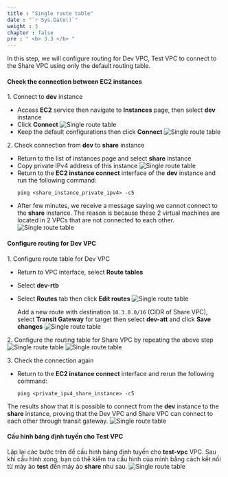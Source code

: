 ```yaml
---
title : "Single route table"
date : "`r Sys.Date()`"
weight : 3
chapter : false
pre : " <b> 3.3 </b> "
---
```


In this step, we will configure routing for Dev VPC, Test VPC to connect to the Share VPC using only the default routing table.

#### Check the connection between EC2 instances
1\. Connect to **dev** instance
- Access **EC2** service then navigate to **Instances** page, then select **dev** instance
- Click **Connect**
![Single route table](/images/3-single-account-single-region/single_route_table_1.png)
- Keep the default configurations then click **Connect**
![Single route table](/images/3-single-account-single-region/single_route_table_2.png)

2\. Check connection from **dev** to **share** instance
- Return to the list of instances page and select **share** instance
- Copy private IPv4 address of this instance
![Single route table](/images/3-single-account-single-region/single_route_table_3.png)
- Return to the **EC2 instance connect** interface of the **dev** instance and run the following command:
  ```shell
  ping <share_instance_private_ipv4> -c5
  ```
- After few minutes, we receive a message saying we cannot connect to the **share** instance. The reason is because 
these 2 virtual machines are located in 2 VPCs that are not connected to each other.
![Single route table](/images/3-single-account-single-region/single_route_table_4.png)

#### Configure routing for Dev VPC
1\. Configure route table for Dev VPC
- Return to VPC interface, select **Route tables**
- Select **dev-rtb**
- Select **Routes** tab then click **Edit routes**
![Single route table](/images/3-single-account-single-region/single_route_table_5.png)

  Add a new route with destination `10.3.0.0/16` (CIDR of Share VPC), select **Transit Gateway** for target then select **dev-att** and click **Save changes**
  ![Single route table](/images/3-single-account-single-region/single_route_table_6.png)

2\. Configure the routing table for Share VPC by repeating the above step
  ![Single route table](/images/3-single-account-single-region/single_route_table_7.png)
  ![Single route table](/images/3-single-account-single-region/single_route_table_8.png)

3\. Check the connection again
- Return to the **EC2 instance connect** interface and rerun the following command:
  ```shell
  ping <private_ipv4_share_instance> -c5
  ```

The results show that it is possible to connect from the **dev** instance to the **share** instance, proving that the 
Dev VPC and Share VPC can connect to each other through transit gateway.
![Single route table](/images/3-single-account-single-region/single_route_table_9.png)

#### Cấu hình bảng định tuyến cho Test VPC
Lặp lại các bước trên để cấu hình bảng định tuyến cho **test-vpc** VPC. Sau khi cấu hình xong, bạn có thể kiểm tra cấu 
hình của mình bằng cách kết nối từ máy ảo **test** đến máy ảo **share** như sau.
![Single route table](/images/3-single-account-single-region/single_route_table_10.png)
